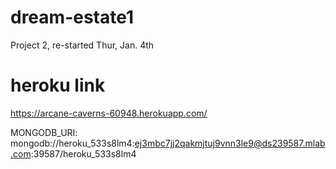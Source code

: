 # dream-estate1
Project 2, re-started Thur, Jan. 4th 


# heroku link

https://arcane-caverns-60948.herokuapp.com/

MONGODB_URI: mongodb://heroku_533s8lm4:ej3mbc7jj2qakmjtuj9vnn3le9@ds239587.mlab.com:39587/heroku_533s8lm4

